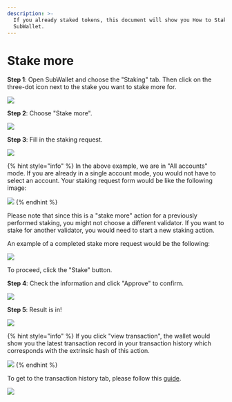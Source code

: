 ```yaml
---
description: >-
  If you already staked tokens, this document will show you How to Stake more on
  SubWallet.
---
```


# Stake more

**Step 1**: Open SubWallet and choose the "Staking" tab. Then click on the three-dot icon next to the stake you want to stake more for.

![](<../../../.gitbook/assets/image (177) (2).png>)



**Step 2**: Choose "Stake more".

![](<../../../.gitbook/assets/image (189) (1).png>)



**Step 3**: Fill in the staking request.

![](<../../../.gitbook/assets/image (170) (2).png>)

{% hint style="info" %}
In the above example, we are in "All accounts" mode. If you are already in a single account mode, you would not have to select an account. Your staking request form would be like the following image:

![](<../../../.gitbook/assets/image (163) (2).png>)
{% endhint %}

Please note that since this is a "stake more" action for a previously performed staking, you might not choose a different validator. If you want to stake for another validator, you would need to start a new staking action.&#x20;

An example of a completed stake more request would be the following:

![](<../../../.gitbook/assets/image (202) (1).png>)

To proceed, click the "Stake" button.



**Step 4**: Check the information and click "Approve" to confirm.

![](<../../../.gitbook/assets/image (201) (1).png>)



**Step 5**: Result is in!

![](<../../../.gitbook/assets/image (181) (1).png>)

{% hint style="info" %}
If you click "view transaction", the wallet would show you the latest transaction record in your transaction history which corresponds with the extrinsic hash of this action.&#x20;

![](<../../../.gitbook/assets/image (190) (1).png>)
{% endhint %}

To get to the transaction history tab, please follow this [guide](../../view-transaction-history.md).

![](<../../../.gitbook/assets/image (191) (1).png>)
